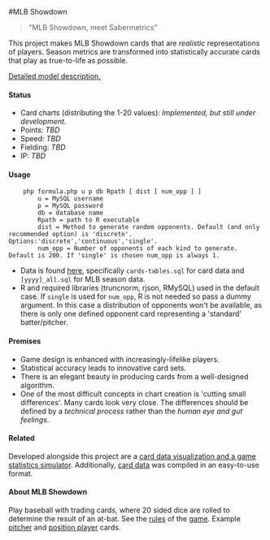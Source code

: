 #MLB Showdown

> "MLB Showdown, meet Sabermetrics"

This project makes MLB Showdown cards that are *realistic* representations of players. Season metrics are transformed into statistically accurate cards that play as true-to-life as possible.

[Detailed model description.](model.md)

#### Status

- Card charts (distributing the 1-20 values): *Implemented, but still under development.*
- Points: *TBD*
- Speed: *TBD*
- Fielding: *TBD*
- IP: *TBD*

#### Usage

```
    php formula.php u p db Rpath [ dist [ num_opp ] ]
        u = MySQL username
        p = MySQL password
        db = database name
        Rpath = path to R executable
        dist = Method to generate random opponents. Default (and only recommended option) is 'discrete'. Options:'discrete','continuous','single'.
        num_opp = Number of opponents of each kind to generate. Default is 200. If 'single' is chosen num_opp is always 1.
```

- Data is found [here](https://github.com/digitgopher/showdown-data), specifically `cards-tables.sql` for card data and `[yyyy]_all.sql` for MLB season data.
- R and required libraries (truncnorm, rjson, RMySQL) used in the default case. If `single` is used for `num_opp`, R is not needed so pass a dummy argument. In this case a distribution of opponents won't be available, as there is only one defined opponent card representing a 'standard' batter/pitcher.

#### Premises

- Game design is enhanced with increasingly-lifelike players.
- Statistical accuracy leads to innovative card sets.
- There is an elegant beauty in producing cards from a well-designed algorithm.
- One of the most difficult concepts in chart creation is 'cutting small differences'. Many cards look very close. The differences should be defined by a *technical process* rather than the *human eye and gut feelings*.

#### Related

Developed alongside this project are a [card data visualization and a game statistics simulator](http://digitgopher.github.io/showdown-app/). Additionally, [card data](https://github.com/digitgopher/showdown-data/releases) was compiled in an easy-to-use format.


#### About MLB Showdown

Play baseball with trading cards, where 20 sided dice are rolled to determine the result of an at-bat. See the [rules][1] of the [game][2]. Example [pitcher][4] and [position player][3] cards.

[1]: http://www.geocities.ws/mlbshowdown/rulebook.html
[2]: http://en.wikipedia.org/wiki/MLB_Showdown
[3]: http://www.showdowncards.com/images/product/1.jpg
[4]: http://www.showdowncards.com/images/product/5.jpg
